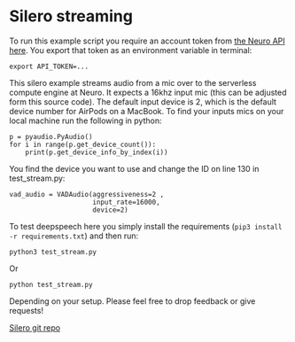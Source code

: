 # Silero streaming

To run this example script you require an account token from [the Neuro API here](https://getneuro.ai). You export that token as an environment variable in terminal:

`export API_TOKEN=...`

This silero example streams audio from a mic over to the serverless compute engine at Neuro. It expects a 16khz input mic (this can be adjusted form this source code). The default input device is 2, which is the default device number for AirPods on a MacBook. To find your inputs mics on your local machine run the following in python:

```import pyaudio
p = pyaudio.PyAudio()
for i in range(p.get_device_count()):
    print(p.get_device_info_by_index(i))
```

You find the device you want to use and change the ID on line 130 in test_stream.py:

```
vad_audio = VADAudio(aggressiveness=2 ,
                     input_rate=16000,
                     device=2)
```

To test deepspeech here you simply install the requirements (`pip3 install -r requirements.txt`) and then run:

`python3 test_stream.py`

Or

`python test_stream.py`

Depending on your setup. Please feel free to drop feedback or give requests!

[Silero git repo](https://github.com/snakers4/silero-models)
